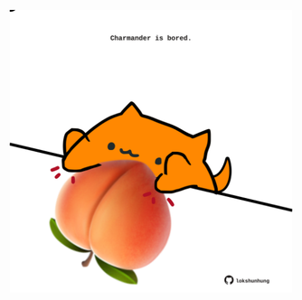 <!-- built at 13/05/2021, 02:05:08 UTC -->
<p align="center">
  <img width="500" height="500" src="./ReadmeImage.svg">
</p>
